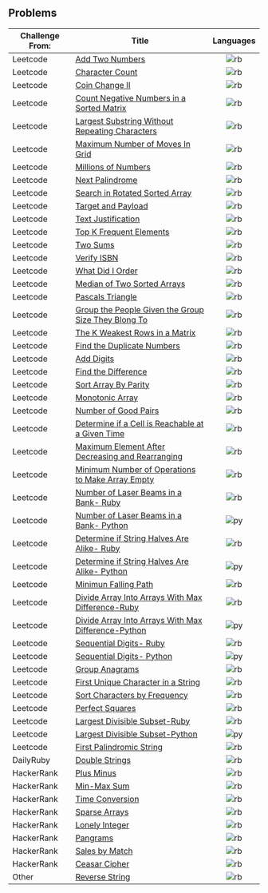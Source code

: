 ## Problems
|Challenge From: | Title                                                                                |Languages
-----------------|--------------------------------------------------------------------------------------|:-----------------:
Leetcode         |[Add Two Numbers][1]                                                                  |![rb]
Leetcode         |[Character Count][2]                                                                  |![rb]
Leetcode         |[Coin Change II][3]                                                                   |![rb]
Leetcode         |[Count Negative Numbers in a Sorted Matrix][4]                                        |![rb]
Leetcode         |[Largest Substring Without Repeating Characters][5]                                   |![rb]
Leetcode         |[Maximum Number of Moves In Grid][6]                                                  |![rb]
Leetcode         |[Millions of Numbers][7]                                                              |![rb]
Leetcode         |[Next Palindrome][8]                                                                  |![rb]
Leetcode         |[Search in Rotated Sorted Array][9]                                                   |![rb]
Leetcode         |[Target and Payload][10]                                                              |![rb]
Leetcode         |[Text Justification][11]                                                              |![rb]
Leetcode         |[Top K Frequent Elements][12]                                                         |![rb]
Leetcode         |[Two Sums][13]                                                                        |![rb]
Leetcode         |[Verify ISBN][14]                                                                     |![rb]
Leetcode         |[What Did I Order][15]                                                                |![rb]
Leetcode         |[Median of Two Sorted Arrays][16]                                                     |![rb]
Leetcode         |[Pascals Triangle][17]                                                                |![rb]
Leetcode         |[Group the People Given the Group Size They Blong To][18]                             |![rb]
Leetcode         |[The K Weakest Rows in a Matrix][19]                                                  |![rb]
Leetcode         |[Find the Duplicate Numbers][20]                                                      |![rb]
Leetcode         |[Add Digits][21]                                                                      |![rb]
Leetcode         |[Find the Difference][22]                                                             |![rb]
Leetcode         |[Sort Array By Parity][23]                                                            |![rb]
Leetcode         |[Monotonic Array][24]                                                                 |![rb]
Leetcode         |[Number of Good Pairs][25]                                                            |![rb]
Leetcode         |[Determine if a Cell is Reachable at a Given Time][26]                                |![rb]
Leetcode         |[Maximum Element After Decreasing and Rearranging][27]                                |![rb]
Leetcode         |[Minimum Number of Operations to Make Array Empty][28]                                |![rb]
Leetcode         |[Number of Laser Beams in a Bank- Ruby ][29]                                          |![rb]
Leetcode         |[Number of Laser Beams in a Bank- Python ][30]                                        |![py]
Leetcode         |[Determine if String Halves Are Alike- Ruby][31]                                      |![rb]
Leetcode         |[Determine if String Halves Are Alike- Python][31]                                    |![py]
Leetcode         |[Minimun Falling Path][32]                                                            |![rb]
Leetcode         |[Divide Array Into Arrays With Max Difference-Ruby][33]                               |![rb]
Leetcode         |[Divide Array Into Arrays With Max Difference-Python][33]                             |![py]
Leetcode         |[Sequential Digits- Ruby][34]                                                         |![rb]
Leetcode         |[Sequential Digits- Python][34]                                                       |![py]
Leetcode         |[Group Anagrams][35]                                                                  |![rb]
Leetcode         |[First Unique Character in a String][36]                                              |![rb]
Leetcode         |[Sort Characters by Frequency][37]                                                    |![rb]
Leetcode         |[Perfect Squares][38]                                                                 |![rb]
Leetcode         |[Largest Divisible Subset-Ruby][39]                                                   |![rb]
Leetcode         |[Largest Divisible Subset-Python][39]                                                 |![py]
Leetcode         |[First Palindromic String][40]                                                        |![rb]
DailyRuby        |[Double Strings][1o]                                                                  |![rb]
HackerRank       |[Plus Minus][1h]                                                                      |![rb]
HackerRank       |[Min-Max Sum][2h]                                                                     |![rb]
HackerRank       |[Time Conversion][3h]                                                                 |![rb]
HackerRank       |[Sparse Arrays][4h]                                                                   |![rb]
HackerRank       |[Lonely Integer][5h]                                                                  |![rb]
HackerRank       |[Pangrams][6h]                                                                        |![rb]
HackerRank       |[Sales by Match][7h]                                                                  |![rb]
HackerRank       |[Ceasar Cipher][8h]                                                                   |![rb]
Other            |[Reverse String][ot]                                                                  |![rb]



[rb]:./ico/ruby.ico
[py]:./ico/python.ico

[1]:Leetcode/add_two_numbers
[2]:Leetcode/character_count
[3]:Leetcode/coin_change_II
[4]:Leetcode/count_negative_numbers_in_a_sorted_matrix
[5]:Leetcode/largest_substring_without_repeating_characters/
[6]:Leetcode/maximum_number_of_moves_in_grid/
[7]:Leetcode/millions_of_numbers/
[8]:Leetcode/next_palindrome/
[9]:Leetcode/search_in_rotated_sorted_array_II/
[10]:Leetcode/target_and_payload.rb/
[11]:Leetcode/text_justification/
[12]:Leetcode/top_k_frequent_elements/
[13]:Leetcode/two_sums/
[14]:Leetcode/verify_isbn/
[15]:Leetcode/what_did_I_order/
[16]:Leetcode/median_of_two_sorted_arrays/
[17]:Leetcode/pascals_triangle/
[18]:Leetcode/group_the_people_given_the_group_size_they_belong_to/
[19]:Leetcode/the_k_weakest_rows_in_a_matrix/
[20]:Leetcode/find_the_duplicate_numbers/
[21]:Leetcode/add_digits/
[22]:Leetcode/find_the_difference/
[23]:Leetcode/sort_array_by_parity/
[24]:Leetcode/monotonic_array/
[25]:Leetcode/number_of_good_pairs
[26]:Leetcode/cell_is_reachable_in_given_time/
[27]:Leetcode/maximum_element_after_decreasing_and_rearranging/
[28]:Leetcode/minimum_number_of_operations_to_make_an_array_empty/
[29]:Leetcode/number_of_beams/number_of_beams.rb
[30]:Leetcode/number_of_beams/number_of_beams.py
[31]:Leetcode/determine_if_string_halves_are_alike/
[32]:Leetcode/minimum_falling_path/
[33]:Leetcode/divide_array_into_arrays_with_max_difference/
[34]:Leetcode/sequential_digits/
[35]:Leetcode/group_anagrams/
[36]:Leetcode/first_unique_character_in_a_string/
[37]:Leetcode/sort_characters_by_frequency/
[38]:Leetcode/perfect_squares/
[39]:Leetcode/largest_divisible_subset/
[40]:Leetcode/first_palindromic_string/

[1o]:Other/double_string/

[1h]:HackerRank/Plus_Minus/
[2h]:HackerRank/Min-Max_Sum/
[3h]:HackerRank/Time_Conversion/
[4h]:HackerRank/Sparse_Arrays/
[5h]:HackerRank/Lonely_Integer/
[6h]:HackerRank/Pangrams/
[7h]:HackerRank/Sales_By_Match/
[8h]:HackerRank/ceasars_cipher/

[ot]:Other/reverse_string

